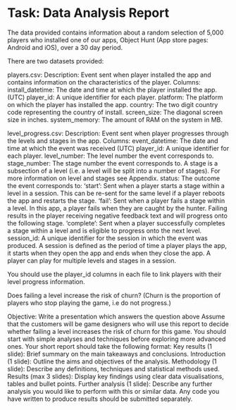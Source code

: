 # Task: Data Analysis Report
The data provided contains information about a random selection of 5,000 players who installed one of our apps, Object Hunt (App store pages: Android and iOS), over a 30 day period.

There are two datasets provided:

players.csv:
Description: Event sent when player installed the app and contains information on the characteristics of the player.
Columns:
install_datetime: The date and time at which the player installed the app. (UTC)
player_id: A unique identifier for each player.
platform: The platform on which the player has installed the app.
country: The two digit country code representing the country of install.
screen_size: The diagonal screen size in inches. 
system_memory: The amount of RAM on the system in MB.

level_progress.csv:
Description: Event sent when player progresses through the levels and stages in the app.
Columns:
event_datetime: The date and time at which the event was received (UTC)
player_id: A unique identifier for each player.
level_number: The level number the event corresponds to. 
stage_number: The stage number the event corresponds to. A stage is a subsection of a level (i.e. a level will be split into a number of stages). For more information on level and stages see Appendix.
status: The outcome the event corresponds to:
‘start’: Sent when a player starts a stage within a level in a session. This can be re-sent for the same level if a player reboots the app and restarts the stage.
‘fail’: Sent when a player fails a stage within a level. In this app, a player fails when they are caught by the hunter. Failing results in the player receiving negative feedback text and will progress onto the following stage.
‘complete’: Sent when a player successfully completes a stage within a level and is eligible to progress onto the next level.
session_id: A unique identifier for the session in which the event was produced. A session is defined as the period of time a player plays the app, it starts when they open the app and ends when they close the app. A player can play for multiple levels and stages in a session.

You should use the player_id columns in each file to link players with their level progress information. 

Does failing a level increase the risk of churn? (Churn is the proportion of players who stop playing the game, i.e do not progress.)

Objective: Write a presentation which answers the question above
Assume that the customers will be game designers who will use this report to decide whether failing a level increases the risk of churn for this game.
You should start with simple analyses and techniques before exploring more advanced ones.
Your short report should take the following format:
Key results (1 slide): Brief summary on the main takeaways and conclusions.
Introduction (1 slide): Outline the aims and objectives of the analysis.
Methodology (1 slide): Describe any definitions, techniques and statistical methods used.
Results (max 3 slides): Display key findings using clear data visualisations, tables and bullet points.
Further analysis (1 slide): Describe any further analysis you would like to perform with this or similar data.
Any code you have written to produce results should be submitted separately.
